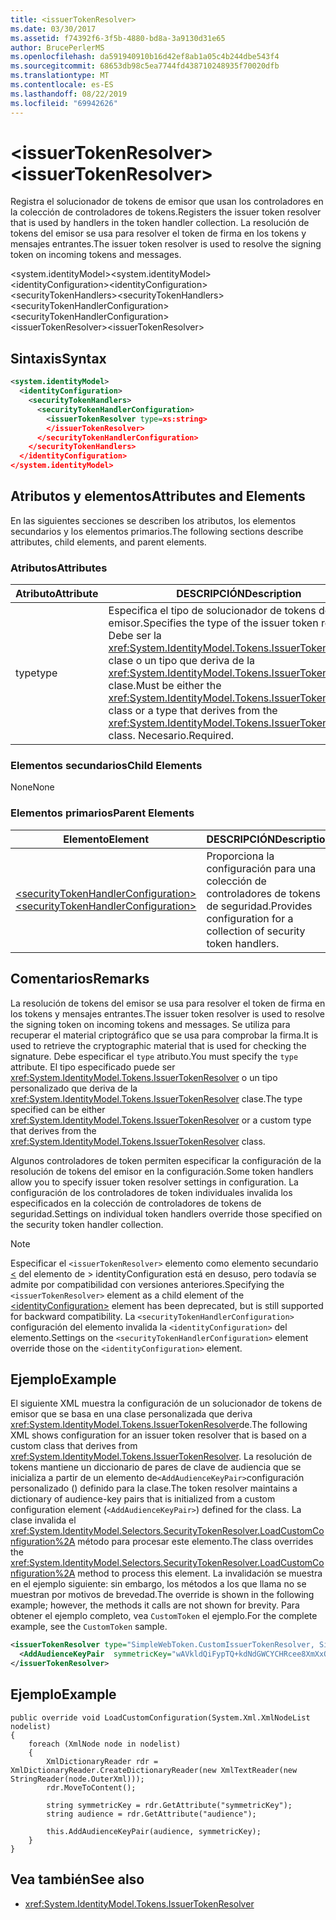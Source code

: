 ```yaml
---
title: <issuerTokenResolver>
ms.date: 03/30/2017
ms.assetid: f74392f6-3f5b-4880-bd8a-3a9130d31e65
author: BrucePerlerMS
ms.openlocfilehash: da591940910b16d42ef8ab1a05c4b244dbe543f4
ms.sourcegitcommit: 68653db98c5ea7744fd438710248935f70020dfb
ms.translationtype: MT
ms.contentlocale: es-ES
ms.lasthandoff: 08/22/2019
ms.locfileid: "69942626"
---
```

# <a name="issuertokenresolver"></a><span data-ttu-id="969cf-101">\<issuerTokenResolver></span><span class="sxs-lookup"><span data-stu-id="969cf-101">\<issuerTokenResolver></span></span>
<span data-ttu-id="969cf-102">Registra el solucionador de tokens de emisor que usan los controladores en la colección de controladores de tokens.</span><span class="sxs-lookup"><span data-stu-id="969cf-102">Registers the issuer token resolver that is used by handlers in the token handler collection.</span></span> <span data-ttu-id="969cf-103">La resolución de tokens del emisor se usa para resolver el token de firma en los tokens y mensajes entrantes.</span><span class="sxs-lookup"><span data-stu-id="969cf-103">The issuer token resolver is used to resolve the signing token on incoming tokens and messages.</span></span>  
  
 <span data-ttu-id="969cf-104">\<system.identityModel></span><span class="sxs-lookup"><span data-stu-id="969cf-104">\<system.identityModel></span></span>  
<span data-ttu-id="969cf-105">\<identityConfiguration></span><span class="sxs-lookup"><span data-stu-id="969cf-105">\<identityConfiguration></span></span>  
<span data-ttu-id="969cf-106">\<securityTokenHandlers></span><span class="sxs-lookup"><span data-stu-id="969cf-106">\<securityTokenHandlers></span></span>  
<span data-ttu-id="969cf-107">\<securityTokenHandlerConfiguration></span><span class="sxs-lookup"><span data-stu-id="969cf-107">\<securityTokenHandlerConfiguration></span></span>  
<span data-ttu-id="969cf-108">\<issuerTokenResolver></span><span class="sxs-lookup"><span data-stu-id="969cf-108">\<issuerTokenResolver></span></span>  
  
## <a name="syntax"></a><span data-ttu-id="969cf-109">Sintaxis</span><span class="sxs-lookup"><span data-stu-id="969cf-109">Syntax</span></span>  
  
```xml  
<system.identityModel>  
  <identityConfiguration>  
    <securityTokenHandlers>  
      <securityTokenHandlerConfiguration>  
        <issuerTokenResolver type=xs:string>  
        </issuerTokenResolver>  
      </securityTokenHandlerConfiguration>  
    </securityTokenHandlers>  
  </identityConfiguration>  
</system.identityModel>  
```  
  
## <a name="attributes-and-elements"></a><span data-ttu-id="969cf-110">Atributos y elementos</span><span class="sxs-lookup"><span data-stu-id="969cf-110">Attributes and Elements</span></span>  
 <span data-ttu-id="969cf-111">En las siguientes secciones se describen los atributos, los elementos secundarios y los elementos primarios.</span><span class="sxs-lookup"><span data-stu-id="969cf-111">The following sections describe attributes, child elements, and parent elements.</span></span>  
  
### <a name="attributes"></a><span data-ttu-id="969cf-112">Atributos</span><span class="sxs-lookup"><span data-stu-id="969cf-112">Attributes</span></span>  
  
|<span data-ttu-id="969cf-113">Atributo</span><span class="sxs-lookup"><span data-stu-id="969cf-113">Attribute</span></span>|<span data-ttu-id="969cf-114">DESCRIPCIÓN</span><span class="sxs-lookup"><span data-stu-id="969cf-114">Description</span></span>|  
|---------------|-----------------|  
|<span data-ttu-id="969cf-115">type</span><span class="sxs-lookup"><span data-stu-id="969cf-115">type</span></span>|<span data-ttu-id="969cf-116">Especifica el tipo de solucionador de tokens del emisor.</span><span class="sxs-lookup"><span data-stu-id="969cf-116">Specifies the type of the issuer token resolver.</span></span> <span data-ttu-id="969cf-117">Debe ser la <xref:System.IdentityModel.Tokens.IssuerTokenResolver> clase o un tipo que deriva de la <xref:System.IdentityModel.Tokens.IssuerTokenResolver> clase.</span><span class="sxs-lookup"><span data-stu-id="969cf-117">Must be either the <xref:System.IdentityModel.Tokens.IssuerTokenResolver> class or a type that derives from the <xref:System.IdentityModel.Tokens.IssuerTokenResolver> class.</span></span> <span data-ttu-id="969cf-118">Necesario.</span><span class="sxs-lookup"><span data-stu-id="969cf-118">Required.</span></span>|  
  
### <a name="child-elements"></a><span data-ttu-id="969cf-119">Elementos secundarios</span><span class="sxs-lookup"><span data-stu-id="969cf-119">Child Elements</span></span>  
 <span data-ttu-id="969cf-120">None</span><span class="sxs-lookup"><span data-stu-id="969cf-120">None</span></span>  
  
### <a name="parent-elements"></a><span data-ttu-id="969cf-121">Elementos primarios</span><span class="sxs-lookup"><span data-stu-id="969cf-121">Parent Elements</span></span>  
  
|<span data-ttu-id="969cf-122">Elemento</span><span class="sxs-lookup"><span data-stu-id="969cf-122">Element</span></span>|<span data-ttu-id="969cf-123">DESCRIPCIÓN</span><span class="sxs-lookup"><span data-stu-id="969cf-123">Description</span></span>|  
|-------------|-----------------|  
|[<span data-ttu-id="969cf-124">\<securityTokenHandlerConfiguration></span><span class="sxs-lookup"><span data-stu-id="969cf-124">\<securityTokenHandlerConfiguration></span></span>](securitytokenhandlerconfiguration.md)|<span data-ttu-id="969cf-125">Proporciona la configuración para una colección de controladores de tokens de seguridad.</span><span class="sxs-lookup"><span data-stu-id="969cf-125">Provides configuration for a collection of security token handlers.</span></span>|  
  
## <a name="remarks"></a><span data-ttu-id="969cf-126">Comentarios</span><span class="sxs-lookup"><span data-stu-id="969cf-126">Remarks</span></span>  
 <span data-ttu-id="969cf-127">La resolución de tokens del emisor se usa para resolver el token de firma en los tokens y mensajes entrantes.</span><span class="sxs-lookup"><span data-stu-id="969cf-127">The issuer token resolver is used to resolve the signing token on incoming tokens and messages.</span></span> <span data-ttu-id="969cf-128">Se utiliza para recuperar el material criptográfico que se usa para comprobar la firma.</span><span class="sxs-lookup"><span data-stu-id="969cf-128">It is used to retrieve the cryptographic material that is used for checking the signature.</span></span> <span data-ttu-id="969cf-129">Debe especificar el `type` atributo.</span><span class="sxs-lookup"><span data-stu-id="969cf-129">You must specify the `type` attribute.</span></span> <span data-ttu-id="969cf-130">El tipo especificado puede ser <xref:System.IdentityModel.Tokens.IssuerTokenResolver> o un tipo personalizado que deriva de la <xref:System.IdentityModel.Tokens.IssuerTokenResolver> clase.</span><span class="sxs-lookup"><span data-stu-id="969cf-130">The type specified can be either <xref:System.IdentityModel.Tokens.IssuerTokenResolver> or a custom type that derives from the <xref:System.IdentityModel.Tokens.IssuerTokenResolver> class.</span></span>  
  
 <span data-ttu-id="969cf-131">Algunos controladores de token permiten especificar la configuración de la resolución de tokens del emisor en la configuración.</span><span class="sxs-lookup"><span data-stu-id="969cf-131">Some token handlers allow you to specify issuer token resolver settings in configuration.</span></span> <span data-ttu-id="969cf-132">La configuración de los controladores de token individuales invalida los especificados en la colección de controladores de tokens de seguridad.</span><span class="sxs-lookup"><span data-stu-id="969cf-132">Settings on individual token handlers override those specified on the security token handler collection.</span></span>  
  
> [!NOTE]
> <span data-ttu-id="969cf-133">Especificar el `<issuerTokenResolver>` elemento como elemento secundario [ \<](identityconfiguration.md) del elemento de > identityConfiguration está en desuso, pero todavía se admite por compatibilidad con versiones anteriores.</span><span class="sxs-lookup"><span data-stu-id="969cf-133">Specifying the `<issuerTokenResolver>` element as a child element of the [\<identityConfiguration>](identityconfiguration.md) element has been deprecated, but is still supported for backward compatibility.</span></span> <span data-ttu-id="969cf-134">La `<securityTokenHandlerConfiguration>` configuración del elemento invalida la `<identityConfiguration>` del elemento.</span><span class="sxs-lookup"><span data-stu-id="969cf-134">Settings on the `<securityTokenHandlerConfiguration>` element override those on the `<identityConfiguration>` element.</span></span>  
  
## <a name="example"></a><span data-ttu-id="969cf-135">Ejemplo</span><span class="sxs-lookup"><span data-stu-id="969cf-135">Example</span></span>  
 <span data-ttu-id="969cf-136">El siguiente XML muestra la configuración de un solucionador de tokens de emisor que se basa en una clase personalizada que deriva <xref:System.IdentityModel.Tokens.IssuerTokenResolver>de.</span><span class="sxs-lookup"><span data-stu-id="969cf-136">The following XML shows configuration for an issuer token resolver that is based on a custom class that derives from <xref:System.IdentityModel.Tokens.IssuerTokenResolver>.</span></span> <span data-ttu-id="969cf-137">La resolución de tokens mantiene un diccionario de pares de clave de audiencia que se inicializa a partir de un elemento de`<AddAudienceKeyPair>`configuración personalizado () definido para la clase.</span><span class="sxs-lookup"><span data-stu-id="969cf-137">The token resolver maintains a dictionary of audience-key pairs that is initialized from a custom configuration element (`<AddAudienceKeyPair>`) defined for the class.</span></span> <span data-ttu-id="969cf-138">La clase invalida el <xref:System.IdentityModel.Selectors.SecurityTokenResolver.LoadCustomConfiguration%2A> método para procesar este elemento.</span><span class="sxs-lookup"><span data-stu-id="969cf-138">The class overrides the <xref:System.IdentityModel.Selectors.SecurityTokenResolver.LoadCustomConfiguration%2A> method to process this element.</span></span> <span data-ttu-id="969cf-139">La invalidación se muestra en el ejemplo siguiente: sin embargo, los métodos a los que llama no se muestran por motivos de brevedad.</span><span class="sxs-lookup"><span data-stu-id="969cf-139">The override is shown in the following example; however, the methods it calls are not shown for brevity.</span></span> <span data-ttu-id="969cf-140">Para obtener el ejemplo completo, vea `CustomToken` el ejemplo.</span><span class="sxs-lookup"><span data-stu-id="969cf-140">For the complete example, see the `CustomToken` sample.</span></span>  
  
```xml  
<issuerTokenResolver type="SimpleWebToken.CustomIssuerTokenResolver, SimpleWebToken">  
  <AddAudienceKeyPair  symmetricKey="wAVkldQiFypTQ+kdNdGWCYCHRcee8XmXxOvgmak8vSY=" audience="http://localhost:19851/" />  
</issuerTokenResolver>  
```  
  
## <a name="example"></a><span data-ttu-id="969cf-141">Ejemplo</span><span class="sxs-lookup"><span data-stu-id="969cf-141">Example</span></span>  
  
```  
public override void LoadCustomConfiguration(System.Xml.XmlNodeList nodelist)  
{  
    foreach (XmlNode node in nodelist)  
    {  
        XmlDictionaryReader rdr = XmlDictionaryReader.CreateDictionaryReader(new XmlTextReader(new StringReader(node.OuterXml)));  
        rdr.MoveToContent();  
  
        string symmetricKey = rdr.GetAttribute("symmetricKey");  
        string audience = rdr.GetAttribute("audience");  
  
        this.AddAudienceKeyPair(audience, symmetricKey);  
    }  
}  
```  
  
## <a name="see-also"></a><span data-ttu-id="969cf-142">Vea también</span><span class="sxs-lookup"><span data-stu-id="969cf-142">See also</span></span>

- <xref:System.IdentityModel.Tokens.IssuerTokenResolver>
